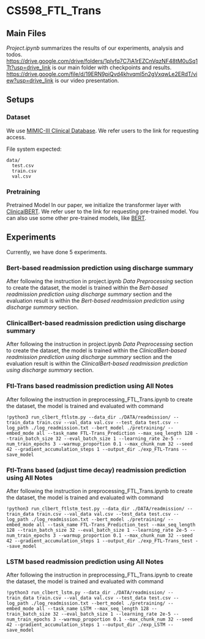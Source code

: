 # CS598_FTL_Trans
## Main Files
*Project.ipynb* summarizes the results of our experiments, analysis and todos.
https://drive.google.com/drive/folders/1plvfq7C7iA1rEZCnVqzNF48tM0uSq1Tt?usp=drive_link is our main folder with checkpoints and results.
https://drive.google.com/file/d/19ERN9piQvd4khvqml5n2gVxqwLe2ERdT/view?usp=drive_link is our video presentation.

## Setups
### Dataset
We use [MIMIC-III Clinical Database](https://physionet.org/content/mimiciii/1.4/). We refer users to the link for requesting access. 

File system expected:
```
data/
  test.csv
  train.csv
  val.csv
```

### Pretraining
Pretrained Model
In our paper, we initialize the transformer layer with [ClinicalBERT](https://github.com/kexinhuang12345/clinicalBERT/tree/master). We refer user to the link for requesting pre-trained model. You can also use some other pre-trained models, like [BERT](https://github.com/huggingface/transformers).

## Experiments
Currently, we have done 5 experiments.

### Bert-based readmission prediction using discharge summary
After following the instruction in project.ipynb *Data Preprocessing* section to create the dataset, the model is trained within the *Bert-based readmission prediction using discharge summary* section and the evaluation result is within the *Bert-based readmission prediction using discharge summary* section. 

### ClinicalBert-based readmission prediction using discharge summary
After following the instruction in project.ipynb *Data Preprocessing* section to create the dataset, the model is trained within the *ClinicalBert-based readmission prediction using discharge summary* section and the evaluation result is within the *ClinicalBert-based readmission prediction using discharge summary* section. 

### Ftl-Trans based readmission prediction using All Notes
After following the instruction in preprocessing_FTL_Trans.ipynb to create the dataset, the model is trained and evaluated with command
```
!python3 run_clbert_ftlstm.py --data_dir ./DATA/readmission/ --train_data train.csv --val_data val.csv --test_data test.csv --log_path ./log_readmission.txt --bert_model ./pretraining/ --embed_mode all --task_name FTL-Trans_Prediction --max_seq_length 128 --train_batch_size 32 --eval_batch_size 1 --learning_rate 2e-5 --num_train_epochs 3 --warmup_proportion 0.1 --max_chunk_num 32 --seed 42 --gradient_accumulation_steps 1 --output_dir ./exp_FTL-Trans --save_model
```

### Ftl-Trans based (adjust time decay) readmission prediction using All Notes
After following the instruction in preprocessing_FTL_Trans.ipynb to create the dataset, the model is trained and evaluated with command
```
!python3 run_clbert_ftlstm_test.py --data_dir ./DATA/readmission/ --train_data train.csv --val_data val.csv --test_data test.csv --log_path ./log_readmission.txt --bert_model ./pretraining/ --embed_mode all --task_name FTL-Trans_Prediction_test --max_seq_length 128 --train_batch_size 32 --eval_batch_size 1 --learning_rate 2e-5 --num_train_epochs 3 --warmup_proportion 0.1 --max_chunk_num 32 --seed 42 --gradient_accumulation_steps 1 --output_dir ./exp_FTL-Trans_test --save_model
```

### LSTM based readmission prediction using All Notes
After following the instruction in preprocessing_FTL_Trans.ipynb to create the dataset, the model is trained and evaluated with command
```
!python3 run_clbert_lstm.py --data_dir ./DATA/readmission/ --train_data train.csv --val_data val.csv --test_data test.csv --log_path ./log_readmission.txt --bert_model ./pretraining/ --embed_mode all --task_name LSTM --max_seq_length 128 --train_batch_size 32 --eval_batch_size 1 --learning_rate 2e-5 --num_train_epochs 3 --warmup_proportion 0.1 --max_chunk_num 32 --seed 42 --gradient_accumulation_steps 1 --output_dir ./exp_LSTM --save_model
```

